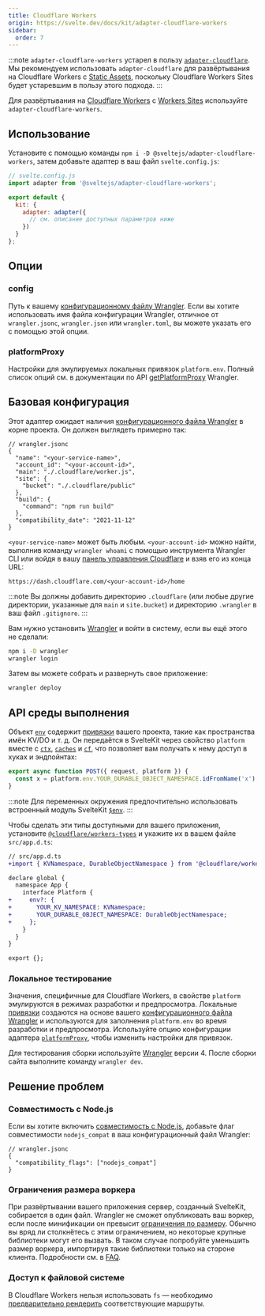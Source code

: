 ```yaml
---
title: Cloudflare Workers
origin: https://svelte.dev/docs/kit/adapter-cloudflare-workers
sidebar:
  order: 7
---
```


:::note
`adapter-cloudflare-workers` устарел в пользу [`adapter-cloudflare`](adapter-cloudflare). Мы рекомендуем использовать `adapter-cloudflare` для развёртывания на Cloudflare Workers с [Static Assets](https://developers.cloudflare.com/workers/static-assets/), поскольку Cloudflare Workers Sites будет устаревшим в пользу этого подхода.
:::

Для развёртывания на [Cloudflare Workers](https://workers.cloudflare.com/) с [Workers Sites](https://developers.cloudflare.com/workers/configuration/sites/) используйте `adapter-cloudflare-workers`.

## Использование

Установите с помощью команды `npm i -D @sveltejs/adapter-cloudflare-workers`, затем добавьте адаптер в ваш файл `svelte.config.js`:

```js
// svelte.config.js
import adapter from '@sveltejs/adapter-cloudflare-workers';

export default {
  kit: {
    adapter: adapter({
      // см. описание доступных параметров ниже
    })
  }
};
```

## Опции

### config

Путь к вашему [конфигурационному файлу Wrangler](https://developers.cloudflare.com/workers/wrangler/configuration/). Если вы хотите использовать имя файла конфигурации Wrangler, отличное от `wrangler.jsonc`, `wrangler.json` или `wrangler.toml`, вы можете указать его с помощью этой опции.

### platformProxy

Настройки для эмулируемых локальных привязок `platform.env`. Полный список опций см. в документации по API [getPlatformProxy](https://developers.cloudflare.com/workers/wrangler/api/#parameters-1) Wrangler.

## Базовая конфигурация

Этот адаптер ожидает наличия [конфигурационного файла Wrangler](https://developers.cloudflare.com/workers/configuration/sites/configuration/) в корне проекта. Он должен выглядеть примерно так:

```jsonc
// wrangler.jsonc
{
  "name": "<your-service-name>",
  "account_id": "<your-account-id>",
  "main": "./.cloudflare/worker.js",
  "site": {
    "bucket": "./.cloudflare/public"
  },
  "build": {
    "command": "npm run build"
  },
  "compatibility_date": "2021-11-12"
}
```

`<your-service-name>` может быть любым. `<your-account-id>` можно найти, выполнив команду `wrangler whoami` с помощью инструмента Wrangler CLI или войдя в вашу [панель управления Cloudflare](https://dash.cloudflare.com) и взяв его из конца URL:

```
https://dash.cloudflare.com/<your-account-id>/home
```

:::note
Вы должны добавить директорию `.cloudflare` (или любые другие директории, указанные для `main` и `site.bucket`) и директорию `.wrangler` в ваш файл `.gitignore`.
:::

Вам нужно установить [Wrangler](https://developers.cloudflare.com/workers/wrangler/install-and-update/) и войти в систему, если вы ещё этого не сделали:

```bash
npm i -D wrangler
wrangler login
```

Затем вы можете собрать и развернуть свое приложение:

```bash
wrangler deploy
```

## API среды выполнения

Объект [`env`](https://developers.cloudflare.com/workers/runtime-apis/fetch-event#parameters) содержит [привязки](https://developers.cloudflare.com/workers/runtime-apis/bindings/) вашего проекта, такие как пространства имён KV/DO и т. д. Он передаётся в SvelteKit через свойство `platform` вместе с [`ctx`](https://developers.cloudflare.com/workers/runtime-apis/context/), [`caches`](https://developers.cloudflare.com/workers/runtime-apis/cache/) и [`cf`](https://developers.cloudflare.com/workers/runtime-apis/request/#incomingrequestcfproperties), что позволяет вам получать к нему доступ в хуках и эндпойнтах:

```js
export async function POST({ request, platform }) {
  const x = platform.env.YOUR_DURABLE_OBJECT_NAMESPACE.idFromName('x');
}
```

:::note
Для переменных окружения предпочтительно использовать встроенный модуль SvelteKit [`$env`](https://svelte.dev/docs/kit/$env-static-private).
:::

Чтобы сделать эти типы доступными для вашего приложения, установите [`@cloudflare/workers-types`](https://www.npmjs.com/package/@cloudflare/workers-types) и укажите их в вашем файле `src/app.d.ts`:

```diff lang="ts"
// src/app.d.ts
+import { KVNamespace, DurableObjectNamespace } from '@cloudflare/workers-types';

declare global {
  namespace App {
    interface Platform {
+     env?: {
+       YOUR_KV_NAMESPACE: KVNamespace;
+       YOUR_DURABLE_OBJECT_NAMESPACE: DurableObjectNamespace;
+     };
    }
  }
}

export {};
```

### Локальное тестирование

Значения, специфичные для Cloudflare Workers, в свойстве `platform` эмулируются в режимах разработки и предпросмотра. Локальные [привязки](https://developers.cloudflare.com/workers/wrangler/configuration/#bindings) создаются на основе вашего [конфигурационного файла Wrangler](https://developers.cloudflare.com/workers/wrangler/) и используются для заполнения `platform.env` во время разработки и предпросмотра. Используйте опцию конфигурации адаптера [`platformProxy`](#platformproxy), чтобы изменить настройки для привязок.

Для тестирования сборки используйте [Wrangler](https://developers.cloudflare.com/workers/wrangler/) версии 4. После сборки сайта выполните команду `wrangler dev`.

## Решение проблем

### Совместимость с Node.js

Если вы хотите включить [совместимость с Node.js](https://developers.cloudflare.com/workers/runtime-apis/nodejs/), добавьте флаг совместимости `nodejs_compat` в ваш конфигурационный файл Wrangler:

```jsonc
// wrangler.jsonc
{
  "compatibility_flags": ["nodejs_compat"]
}
```

### Ограничения размера воркера

При развёртывании вашего приложения сервер, созданный SvelteKit, собирается в один файл. Wrangler не сможет опубликовать ваш воркер, если после минификации он превысит [ограничения по размеру](https://developers.cloudflare.com/workers/platform/limits/#worker-size). Обычно вы вряд ли столкнётесь с этим ограничением, но некоторые крупные библиотеки могут его вызвать. В таком случае попробуйте уменьшить размер воркера, импортируя такие библиотеки только на стороне клиента. Подробности см. в [FAQ](https://svelte.dev/docs/kit/faq#How-do-I-use-a-client-side-library-accessing-document-or-window).

### Доступ к файловой системе

В Cloudflare Workers нельзя использовать `fs` — необходимо [предварительно рендерить](/kit/core-concepts/page-options/#prerender) соответствующие маршруты.
